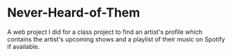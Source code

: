 # Never-Heard-of-Them
A web project I did for a class project to find an artist's profile which contains the artist's upcoming shows and a playlist of their music on Spotify if available.
